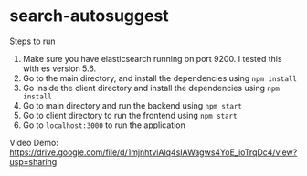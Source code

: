 # search-autosuggest

Steps to run
1. Make sure you have elasticsearch running on port 9200. I tested this with es version 5.6.
2. Go to the main directory, and install the dependencies using `npm install`
3. Go inside the client directory and install the dependencies using `npm install`
4. Go to main directory and run the backend using `npm start`
5. Go to client directory to run the frontend using `npm start`
6. Go to `localhost:3000` to run the application


Video Demo: https://drive.google.com/file/d/1mjnhtviAlq4sIAWagws4YoE_ioTrqDc4/view?usp=sharing
